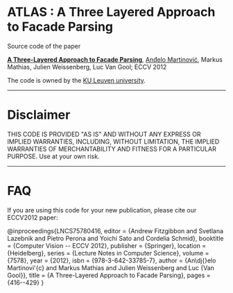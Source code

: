 ATLAS : A Three Layered Approach to Facade Parsing
=================================================================

Source code of the paper

**[A Three-Layered Approach to Facade Parsing](http://homes.esat.kuleuven.be/~amartino/publications/martinovic-eccv2012.pdf)**, [Anđelo Martinović](http://homes.esat.kuleuven.be/~amartino/), Markus Mathias, Julien Weissenberg, Luc Van Gool; ECCV 2012

The code is owned by the [KU Leuven university](https://securewww.esat.kuleuven.be/psi/visics).

-----

Disclaimer
============
THIS CODE IS PROVIDED "AS IS" AND WITHOUT ANY EXPRESS OR IMPLIED WARRANTIES, INCLUDING, WITHOUT LIMITATION, THE IMPLIED WARRANTIES OF MERCHANTABILITY AND FITNESS FOR A PARTICULAR PURPOSE. Use at your own risk.

-----

FAQ
============

If you are using this code for your new publication, please cite our ECCV2012 paper:

   @inproceedings{LNCS75780416,
      editor    = {Andrew Fitzgibbon and Svetlana Lazebnik and Pietro Perona and Yoichi Sato and Cordelia Schmid},
      booktitle = {Computer Vision -- ECCV 2012},
      publisher = {Springer},
      location  = {Heidelberg},
      series    = {Lecture Notes in Computer Science},
      volume    = {7578},
      year      = {2012},
      isbn      = {978-3-642-33785-7},
      author    = {An\dj{}elo Martinovi\'{c} and Markus Mathias and Julien Weissenberg and Luc {Van Gool}},
      title     = {A Three-Layered Approach to Facade Parsing},
      pages     = {416--429}
   }